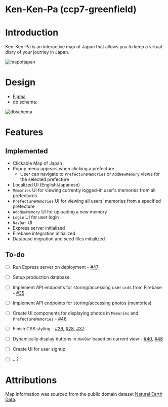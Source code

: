 # Ken-Ken-Pa (ccp7-greenfield)

# Introduction

Ken-Ken-Pa is an interactive map of Japan that allows you to keep a virtual diary of your journey in Japan. 

![mapofjapan](https://user-images.githubusercontent.com/6261485/229280879-2bc15c6a-c7ee-4d4c-b4c5-c53ff43a1aec.png)

# Design

- [Figma](https://www.figma.com/file/uEQxLqI7VDrZkAqAyoZcnA/Greenfield?node-id=0%3A1&t=ISgGuJCL8iZwKYNq-1)
- db schema:

![dbschema](https://user-images.githubusercontent.com/6261485/229280886-50854d71-21a4-4076-9b96-7d9101549f0b.png)


# Features

## Implemented

- Clickable Map of Japan
- Popup menu appears when clicking a prefecture
  - User can navigate to `PrefectureMemories` or `AddNewMemory` views for the selected prefecture
- Localized UI (English/Japanese)
- `Memories` UI for viewing currently logged-in user's memories from all prefectures
- `PrefectureMemories` UI for viewing all users' memories from a specified prefecture
- `AddNewMemory` UI for uploading a new memory
- `Login` UI for user login
- `NavBar` UI
- Express server initialized
- Firebase integration initialized
- Database migration and seed files initialized

## To-do

- [ ] Run Express server on deployment - [#47](https://github.com/LakGillJPN/ccp7-greenfield/issues/47)
- [ ] Setup production database
- [ ] Implement API endpoints for storing/accessing user `uid`s from Firebase - [#35](https://github.com/LakGillJPN/ccp7-greenfield/issues/35)
- [ ] Implement API endpoints for storing/accessing photos (memories)
- [ ] Create UI components for displaying photos in `Memories` and `PrefectureMemories` - [#46](https://github.com/LakGillJPN/ccp7-greenfield/issues/46)
- [ ] Finish CSS styling - [#26](https://github.com/LakGillJPN/ccp7-greenfield/issues/26), [#28](https://github.com/LakGillJPN/ccp7-greenfield/issues/28), [#37](https://github.com/LakGillJPN/ccp7-greenfield/issues/37)
- [ ] Dynamically display buttons in `NavBar` based on current view - [#40](https://github.com/LakGillJPN/ccp7-greenfield/issues/40), [#48](https://github.com/LakGillJPN/ccp7-greenfield/issues/48)
- [ ] Create UI for user signup
- [ ] ...?


# Attributions
Map information was sourced from the public domain dataset [Natural Earth Data](https://www.naturalearthdata.com/).
